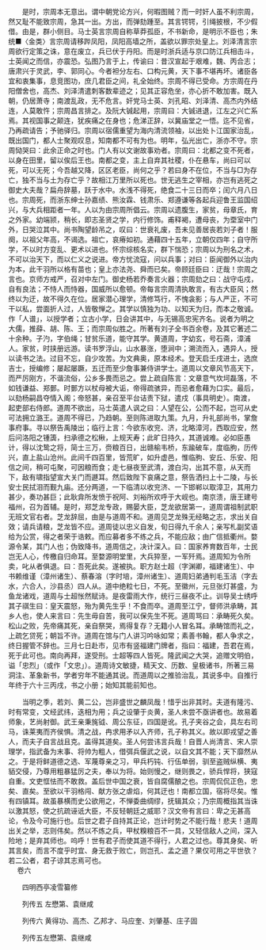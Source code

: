 <!-- { "loadSidebar": true } -->
　　是时，宗周本无意出。谓中朝党论方兴，何暇图贼？而一时奸人虽不利宗周，然又耻不能致宗周，急其一出。方出，而弹劾踵至。其言锷锷，引绳披根，不少假借。由是，群小侧目。马士英言宗周自称草莽孤臣，不书新命，是明示不臣也；朱统■〈金类〉言宗周请移跸凤阳，凤阳高墙之所，盖欲以罪宗处皇上。刘泽清言宗周欲行定策之诛，意在废立，兵已伏于丹阳。而是时浙兵适与京口防江兵相击斗，士英闻之而信，亦震恐。弘图乃言于上，传谕曰：昔汉宣起于艰难，魏、丙合志；唐肃兴于灵武，李、郭同心。今者袒分左右、口构元黄，天下事不堪再坏。诸臣各宜和衷集事，息竞图功，庶几君臣之间，礼全始终。宗周不得已受命。方宗周在丹阳僧舍也，高杰、刘泽清遣刺客数辈迹之；见其正容危坐，亦心折不敢加害。既入朝，仍居萧寺；南渡乱政，无不危言。奸党马士英、刘孔昭、刘泽清、高杰内外结连，人莫敢忤；宗周昌言排之。及阮大铖起用，宗周曰：大铖进退，江左之兴亡系焉。其视国事之颠连，犹疾痛之在身也；危涕正辞，以冀庙堂之一悟。迄不见省，乃再疏请告；予驰驿归。宗周以宿儒重望为海内清流领袖，以出处卜江国家治乱，既出国门，都人士聚观叹息，知南都不可有为也。明年，弘光出亡，浙亦不守。宗周恸哭曰：此余正命之时也。门人有以文谢故事劝者。宗周曰：北都之变不死者，以身在田里，留以俟后王也。南都之变，主上自弃其社稷，仆在悬车，尚曰可以死，可以无死；今吾越又降，区区老臣，尚何之乎？若曰身不在位，不当与□为存亡，独不当与土为存亡乎？故相江万里所以死也。世无逃生之宰相，亦岂有逃死之御史大夫哉？扁舟辞墓，跃于水中。水浅不得死，绝食二十三日而卒；闰六月八日也。宗周死，而浙东绅士孙嘉绩、熊汝霖、钱肃乐、郑遵谦等各起兵迎鲁王监国绍兴，与大兵相距者一年。人以为由宗周所倡云。宗周以遗腹生，家贫，母章氏，育之外家。幼端颕，稍长，即志圣贤之学，内行修饰。甫释褐，遭母丧，为垔室中门外，日哭泣其中。尚书陶望龄吊之，叹曰：世衰礼废，吾未见善居丧若刘子者！服阕，以祖父年高，不谒选。祖亡，哀瘠如初。通藉四十五年，立朝仅四年；自守所学，不以时方变乱、更术以进也。怀宗综核名实，群下惴恐；宗周以为刑名之术，不可以治天下，而以仁义之说进。帝方忧流寇，问以兵事；对曰：臣闻御外以治内为本，此干羽所以格有苗也；皇上亦法尧、舜而已矣。帝顾廷臣曰：迂哉！宗周之言也。京师方戒严，召对中左门。御史杨若乔奏言火器；宗周劾之曰：战守屯戍，自有良法；不恃人而恃器，国威所以愈顿。帝每言宗周清执敢言，有古大臣风；然终以为迂，故不得久在位。居家潜心理学，清修笃行，不愧衾影；与人严正，不可干以私，尝面折人过，人皆敬惮之。其学以慎独为功、以知天为归，而本之敬诚。作「人谱」，以授学者；立古小学，日会讲其中，与无锡高忠宪齐名。说者为明之大儒，推薛、胡、陈、王；而宗周似胜之。所著有刘子全书百余卷，及其它著述二十余种。子汋，字伯绳；甘贫乐道，能守其学。黄道周，字幼玄，号石斋，漳浦人。家贫，时挟册远游。读书罗浮山，山水暴涨，堕涧中；溯流而入，遇异人，授以读书之法。过目不忘，自少攻苦。为文典奥，原本经术。登天启壬戌进士，选庶吉士，授编修；屡起屡蹶，五迁而至少詹事兼侍讲学士。道周以文章风节高天下，而严厉刚方，不谐流俗，公乡多畏而忌之。尝上疏自陈言：文章意气坎坷磊落，不如钱谦益、郑鄤。时鄤方以杖母被大诟，帝得疏骇异，而忌者愈藉为口实。最后，以劾杨嗣昌夺情入阁；帝怒甚，亲召至平台诘责下狱，遣戍（事具明史）。南渡，起吏部右侍郎。道周不欲出，马士英遣人讽之曰：人望在公，公而不起，岂可从史可法拥立潞王。道周不得已，乃趋朝。至则陈进取九策。九月，升礼部尚书，掌詹事府事。寻以祭告禹陵出；临行上言：今欲东收兖、济，北略漳河，西取应安，然后问洛阳之锺簴，扫承德之松楸，上规天寿；此旷日持久，其道诚难。必如臣愚计，得以沈鸷之将，简士三万，赍粮百日，出赣榆韦桥，东踰破车，度临朐，历传兴，直上盐山沧州。此间千四百里，皆荒旷，如升虚邑，惟临朐、安丘、乐安、阳信之间，稍可屯聚，可因粮而食；走七昼夜至武清，渡白沟，出其不意，从天而下，敌有啸指望宣大关门而遯耳。然后致陛下哀痛之意，祭告洒扫上十二陵，与长安士民拭泪而觐九庙。还分两道，一下临清以收兖济、一下邯郸以取漳卫，其用力甚少，奏功甚巨；此耿弇所发愤于祝阿、刘裕所欢呼于大岘也。南京溃，唐王建号福州，召为首辅。是时，郑芝龙专政，赐晏大臣，芝龙欲居第一，道周谓祖制武职无班文官右者。芝龙辞屈，由是与道周不和。道周见芝龙殊无经略之志，求出关自效；请兵请粮，芝龙皆不应。道周徒以忠义自发，旬日得九千余人；亲写札副奖语给为公赏，得之者荣于诰敕。而应募者多不练之兵，不能应敌；由广信抵衢州。婺源令某，其门人也；伪致降书，道周信之，决计深入。曰：国家养育数百年，士民岂无人心，传檄自归命耳。至婺源明堂里，大兵猝至，一军歼焉。道周知为令所卖，叱从者俱退。曰：吾死此矣。遂被执。职方赵士超（字渊卿，福建诸生）、中书赖维谨（漳州诸生）、蔡春溶（字时培，漳州诸生）、道周妇弟通判毛玉洁（字去水，六合人，沙县丞）四人从。道中绝粒七日，不死。至徽州，元旦张灯甚盛，为鱼龙诸戏，道周与士超怅然赋诗。是夜雷雨大作，统行三昼夜不止。训导吴士绣呼其子祺生曰：皇天震怒，殆为黄先生乎！不食而卒。道周至江宁，督师洪承畴，其乡人也，使人来言曰：先生毋自苦，我可以保先生不死。道周骂曰：承畴死久矣。松山之败，先帝痛其死，亲自祭哭，焉得复存？无籍小人冒名耳。承畴馆而礼之，上疏乞贷死；朝旨不许。道周在馆与门人讲习吟咏如常；素善书翰，都人争求之，终日握管不辞也。三月七日赴市，见市有竖福建门牌者，指曰：福建，吾君在焉，死于此可也。南向再拜，遂受刑。士超等四人皆死。隆武闻之大哭，追赠文明伯，谥「忠烈」（或作「文忠」）。道周诗文敏捷，精天文、历数、皇极诸书，所著三易洞注、革象新书，学者穷年不能通其说。而道周以之推验治乱，其说多中。自推行年终于六十三丙戌，书之小册；始知其能前知也。

　　当明之季，若刘、黄二公，岂非盛世之麟凤哉！惜乎出非其时。夫道有隆污、时有常变，文经武纬，迭相为用；兵之设肇于炎黄，圣人未尝不亟讲者也。故易着师象，艺尚射御。武王亲秉旄钺、周公东征，四国是讹。孔子夹谷之会，具左右司马，诛莱夷而齐侯惧。清之战，冉求用矛以入齐师，孔子称其义。故以即戎望之善人，而夫子自言战且克。盖得其道矣。圣人何尝讳言兵哉！自晋人尚清言、宋人崇理学，指武备为末事、将帅为粗人，借弭兵偃武之说，以自文其不能；天下靡然从之。于是将鲜道德之选、军蔑尊亲之习，甲兵朽钝、行伍单弱，驯至盗贼纵横、夷貊交侵，乃尊用粗暴猛厉之夫，奉以为将。始则慢之，继则畏之，骄兵悍将，狭寇自重。文吏恇怯而不敢救。盖后世中国之衰，皆自腐儒酿之也。宗周侃侃正色，忠矣、直矣。至欲以干羽格闯、献方张之虐焰，何其迂也！南都立国，宿将尽矣。惟有四镇耳。故虽暴横而史公欲用之，不惮委曲绸缪，抚辑其众；乃宗周概指其当诛以激其怒，使之抗疏诬诋大臣，不反轻朝廷之威耶？汉文帝有言曰：卑之无甚高论，令及今可施行也。后世之君子自持其正论，岂计时势之不能行哉！悲夫！道周出关之举，志则伟矣。然以不炼之兵，甲杖糗粮百不一具，又轻信敌人之间，深入险地；是弃其师也。呜呼！世有君子而使其道不得行，人君之过也。尊其身矣、听其言矣，而言不度乎时宜、身无救于败亡，则岂孔、孟之道？果仅可用之平世欤？若二公者，君子谅其志焉可也。  
　 
卷六

　　四明西亭凌雪纂修

　　列传五 左懋第、袁继咸

　　列传六 黄得功、高杰、乙邦才、马应奎、刘肇基、庄子固

　　列传五左懋第、袁继咸


